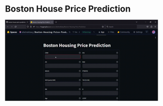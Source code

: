 # Boston House Price Prediction


![](https://github.com/AliElneklawy/boston-house-price-prediction/blob/main/assets/demo%203.gif)
